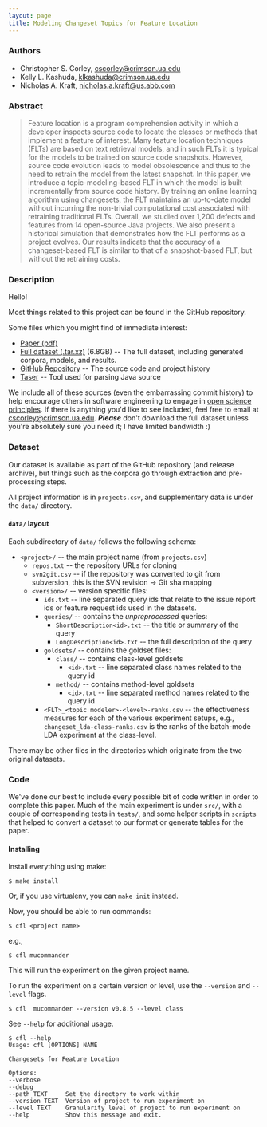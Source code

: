 ```yaml
---
layout: page
title: Modeling Changeset Topics for Feature Location
---
```


### Authors

- Christopher S. Corley, <cscorley@crimson.ua.edu>
- Kelly L. Kashuda, <klkashuda@crimson.ua.edu>
- Nicholas A. Kraft, <nicholas.a.kraft@us.abb.com>

### Abstract

>Feature location is a program comprehension activity in which a developer
>inspects source code to locate the classes or methods that implement a feature
>of interest. Many feature location techniques (FLTs) are based on text
>retrieval models, and in such FLTs it is typical for the models to be trained
>on source code snapshots. However, source code evolution leads to model
>obsolescence and thus to the need to retrain the model from the latest
>snapshot. In this paper, we introduce a topic-modeling-based FLT in which the
>model is built incrementally from source code history. By training an online
>learning algorithm using changesets, the FLT maintains an up-to-date model
>without incurring the non-trivial computational cost associated with
>retraining traditional FLTs. Overall, we studied over 1,200 defects and
>features from 14 open-source Java projects. We also present a historical
>simulation that demonstrates how the FLT performs as a project evolves. Our
>results indicate that the accuracy of a changeset-based FLT is similar to that
>of a snapshot-based FLT, but without the retraining costs.


### Description

Hello!

Most things related to this project can be found in the GitHub repository.

Some files which you might find of immediate interest:

- [Paper (pdf)](/publications/pdfs/Corley-etal_2015.pdf)
- [Full dataset (.tar.xz)][fulldata] (6.8GB) -- The full dataset, including
  generated corpora, models, and results. 
- [GitHub Repository](github) -- The source code and project history
- [Taser](https://github.com/nkraft/taser) -- Tool used for parsing Java source

[fulldata]: https://drive.google.com/file/d/0B-o0dDx6zYflbGNWcld5N0d0bkk/view
[github]: https://github.com/cscorley/changeset-feature-location/

We include all of these sources (even the embarrassing commit history) to help
encourage others in software engineering to engage in
[open science principles](http://en.wikipedia.org/wiki/Open_Science).
If there is anything you'd like to see included, feel free to email at
<cscorley@crimson.ua.edu>. ***Please*** don't download the full dataset unless
you're absolutely sure you need it; I have limited bandwidth :)

### Dataset

Our dataset is available as part of the GitHub repository (and release archive),
but things such as the corpora go through extraction and pre-processing steps.

All project information is in `projects.csv`, and supplementary data is under
the `data/` directory.

#### `data/` layout

Each subdirectory of `data/` follows the following schema:

- `<project>/` -- the main project name (from `projects.csv`)
    - `repos.txt` -- the repository URLs for cloning
    - `svn2git.csv` -- if the repository was converted to git from
    subversion, this is the SVN revision -> Git sha mapping
    - `<version>/` -- version specific files:
        - `ids.txt` -- line separated query ids that relate to the issue
          report ids or feature request ids used in the datasets.
        - `queries/` -- contains the *unpreprocessed* queries:
            - `ShortDescription<id>.txt` -- the title or summary of the query
            - `LongDescription<id>.txt` -- the full description of the query
        - `goldsets/` -- contains the goldset files:
            - `class/` -- contains class-level goldsets
                - `<id>.txt` -- line separated class names related to the query id
            - `method/` -- contains method-level goldsets
                - `<id>.txt` -- line separated method names related to the query id
        - `<FLT>_<topic modeler>-<level>-ranks.csv` -- the effectiveness
          measures for each of the various experiment setups, e.g.,
          `changeset_lda-class-ranks.csv` is the ranks of the batch-mode LDA
          experiment at the class-level.

There may be other files in the directories which originate from the two
original datasets.


### Code

We've done our best to include every possible bit of code written in order to
complete this paper. Much of the main experiment is under `src/`, with a couple
of corresponding tests in `tests/`, and some helper scripts in `scripts` that
helped to convert a dataset to our format or generate tables for the paper.

#### Installing

Install everything using make:

    $ make install

Or, if you use virtualenv, you can `make init` instead.

Now, you should be able to run commands:

    $ cfl <project name>

e.g.,

    $ cfl mucommander

This will run the experiment on the given project name.

To run the experiment on a certain version or level, use the `--version` and `--level` flags.

    $ cfl  mucommander --version v0.8.5 --level class

See `--help` for additional usage.

    $ cfl --help
    Usage: cfl [OPTIONS] NAME

    Changesets for Feature Location

    Options:
    --verbose
    --debug
    --path TEXT     Set the directory to work within
    --version TEXT  Version of project to run experiment on
    --level TEXT    Granularity level of project to run experiment on
    --help          Show this message and exit.
